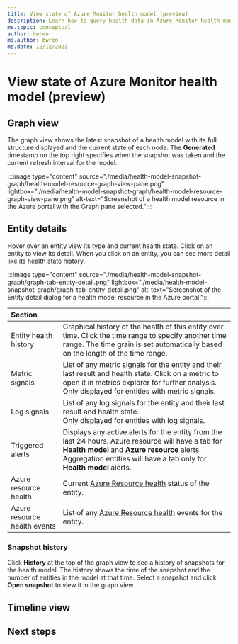 ```yaml
---
title: View state of Azure Monitor health model (preview)
description: Learn how to query health data in Azure Monitor health models.
ms.topic: conceptual
author: bwren
ms.author: bwren
ms.date: 12/12/2023
---
```


# View state of Azure Monitor health model (preview)

## Graph view
The graph view shows the latest snapshot of a health model with its full structure displayed and the current state of each node. The **Generated** timestamp on the top right specifies when the snapshot was taken and the current refresh interval for the model.

:::image type="content" source="./media/health-model-snapshot-graph/health-model-resource-graph-view-pane.png" lightbox="./media/health-model-snapshot-graph/health-model-resource-graph-view-pane.png" alt-text="Screenshot of a health model resource in the Azure portal with the Graph pane selected.":::

## Entity details

Hover over an entity view its type and current health state. Click on an entity to view its detail. 
When you click on an entity, you can see more detail like its health state history.

:::image type="content" source="./media/health-model-snapshot-graph/graph-tab-entity-detail.png" lightbox="./media/health-model-snapshot-graph/graph-tab-entity-detail.png" alt-text="Screenshot of the Entity detail dialog for a health model resource in the Azure portal.":::

| Section | |
|:---|:---|
| Entity health history | Graphical history of the health of this entity over time. Click the time range to specify another time range. The time grain is set automatically based on the length of the time range. |
| Metric signals | List of any metric signals for the entity and their last result and health state. Click on a metric to open it in metrics explorer for further analysis.<br>Only displayed for entities with metric signals.|
| Log signals | List of any log signals for the entity and their last result and health state. <br>Only displayed for entities with log signals.|
| Triggered alerts | Displays any active alerts for the entity from the last 24 hours. Azure resource will have a tab for **Health model** and **Azure resource** alerts. Aggregation entities will have a tab only for **Health model** alerts.|
| Azure resource health | Current [Azure Resource health](../../service-health/overview.md) status of the entity. |
| Azure resource health events | List of any [Azure Resource health](../../service-health/overview.md) events for the entity.


### Snapshot history

Click **History** at the top of the graph view to see a history of snapshots for the health model. The history shows the time of the snapshot and the number of entities in the model at that time. Select a snapshot and click **Open snapshot** to view it in the graph view.


## Timeline view


## Next steps

